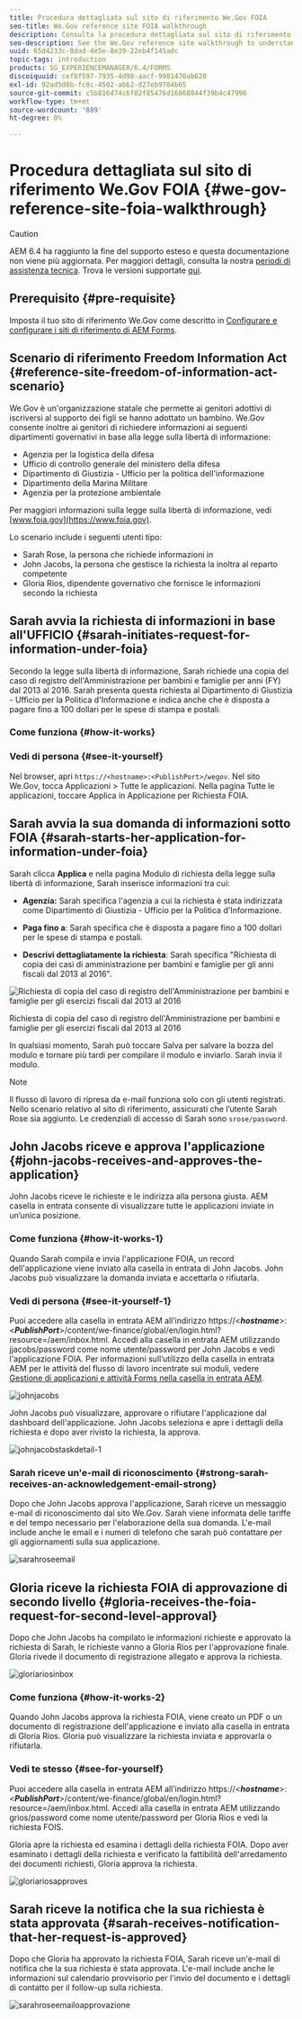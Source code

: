 ```yaml
---
title: Procedura dettagliata sul sito di riferimento We.Gov FOIA
seo-title: We.Gov reference site FOIA walkthrough
description: Consulta la procedura dettagliata sul sito di riferimento We.Gov per comprendere in che modo AEM Forms aiuta i governi a ricevere e inviare le informazioni richieste dalle persone ai sensi del Freedom of Information Act.
seo-description: See the We.Gov reference site walkthrough to understand how AEM Forms helps governments receive and impart information requested by individuals under the Freedom of Information Act.
uuid: 65d4233c-8dad-4e5e-8e39-22eb4f145adc
topic-tags: introduction
products: SG_EXPERIENCEMANAGER/6.4/FORMS
discoiquuid: cef8f597-7935-4d98-aacf-9981470ab620
exl-id: 92ad5d8b-fc8c-4502-ab62-d27eb9784b65
source-git-commit: c5b816d74c6f02f85476d16868844f39b4c47996
workflow-type: tm+mt
source-wordcount: '889'
ht-degree: 0%

---
```


# Procedura dettagliata sul sito di riferimento We.Gov FOIA {#we-gov-reference-site-foia-walkthrough}

>[!CAUTION]
>
>AEM 6.4 ha raggiunto la fine del supporto esteso e questa documentazione non viene più aggiornata. Per maggiori dettagli, consulta la nostra [periodi di assistenza tecnica](https://helpx.adobe.com/it/support/programs/eol-matrix.html). Trova le versioni supportate [qui](https://experienceleague.adobe.com/docs/).

## Prerequisito {#pre-requisite}

Imposta il tuo sito di riferimento We.Gov come descritto in [Configurare e configurare i siti di riferimento di AEM Forms](/help/forms/using/setup-reference-sites.md).

## Scenario di riferimento Freedom Information Act {#reference-site-freedom-of-information-act-scenario}

We.Gov è un&#39;organizzazione statale che permette ai genitori adottivi di iscriversi al supporto dei figli se hanno adottato un bambino. We.Gov consente inoltre ai genitori di richiedere informazioni ai seguenti dipartimenti governativi in base alla legge sulla libertà di informazione:

* Agenzia per la logistica della difesa
* Ufficio di controllo generale del ministero della difesa
* Dipartimento di Giustizia - Ufficio per la politica dell&#39;informazione
* Dipartimento della Marina Militare
* Agenzia per la protezione ambientale

Per maggiori informazioni sulla legge sulla libertà di informazione, vedi [www.foia.gov](https://www.foia.gov).

Lo scenario include i seguenti utenti tipo:

* Sarah Rose, la persona che richiede informazioni in
* John Jacobs, la persona che gestisce la richiesta la inoltra al reparto competente
* Gloria Rios, dipendente governativo che fornisce le informazioni secondo la richiesta

## Sarah avvia la richiesta di informazioni in base all&#39;UFFICIO {#sarah-initiates-request-for-information-under-foia}

Secondo la legge sulla libertà di informazione, Sarah richiede una copia del caso di registro dell&#39;Amministrazione per bambini e famiglie per anni (FY) dal 2013 al 2016. Sarah presenta questa richiesta al Dipartimento di Giustizia - Ufficio per la Politica d&#39;Informazione e indica anche che è disposta a pagare fino a 100 dollari per le spese di stampa e postali.

### Come funziona {#how-it-works}

### Vedi di persona {#see-it-yourself}

Nel browser, apri `https://<hostname>:<PublishPort>/wegov`. Nel sito We.Gov, tocca Applicazioni > Tutte le applicazioni. Nella pagina Tutte le applicazioni, toccare Applica in Applicazione per Richiesta FOIA.

## Sarah avvia la sua domanda di informazioni sotto FOIA {#sarah-starts-her-application-for-information-under-foia}

Sarah clicca **Applica** e nella pagina Modulo di richiesta della legge sulla libertà di informazione, Sarah inserisce informazioni tra cui:

* **Agenzia:** Sarah specifica l&#39;agenzia a cui la richiesta è stata indirizzata come Dipartimento di Giustizia - Ufficio per la Politica d&#39;Informazione.

* **Paga fino a**: Sarah specifica che è disposta a pagare fino a 100 dollari per le spese di stampa e postali.
* **Descrivi dettagliatamente la richiesta**: Sarah specifica &quot;Richiesta di copia dei casi di amministrazione per bambini e famiglie per gli anni fiscali dal 2013 al 2016&quot;.

![Richiesta di copia del caso di registro dell&#39;Amministrazione per bambini e famiglie per gli esercizi fiscali dal 2013 al 2016](assets/sarahfiosform.png)

Richiesta di copia del caso di registro dell&#39;Amministrazione per bambini e famiglie per gli esercizi fiscali dal 2013 al 2016

In qualsiasi momento, Sarah può toccare Salva per salvare la bozza del modulo e tornare più tardi per compilare il modulo e inviarlo. Sarah invia il modulo.

>[!NOTE]
>
>Il flusso di lavoro di ripresa da e-mail funziona solo con gli utenti registrati. Nello scenario relativo al sito di riferimento, assicurati che l’utente Sarah Rose sia aggiunto. Le credenziali di accesso di Sarah sono `srose/password`.

## John Jacobs riceve e approva l&#39;applicazione {#john-jacobs-receives-and-approves-the-application}

John Jacobs riceve le richieste e le indirizza alla persona giusta. AEM casella in entrata consente di visualizzare tutte le applicazioni inviate in un’unica posizione.

### Come funziona {#how-it-works-1}

Quando Sarah compila e invia l&#39;applicazione FOIA, un record dell&#39;applicazione viene inviato alla casella in entrata di John Jacobs. John Jacobs può visualizzare la domanda inviata e accettarla o rifiutarla.

### Vedi di persona {#see-it-yourself-1}

Puoi accedere alla casella in entrata AEM all’indirizzo https://&lt;***hostname***>:&lt;***PublishPort***>/content/we-finance/global/en/login.html?resource=/aem/inbox.html. Accedi alla casella in entrata AEM utilizzando jjacobs/password come nome utente/password per John Jacobs e vedi l&#39;applicazione FOIA. Per informazioni sull’utilizzo della casella in entrata AEM per le attività del flusso di lavoro incentrate sui moduli, vedere [Gestione di applicazioni e attività Forms nella casella in entrata AEM](/help/forms/using/manage-applications-inbox.md).

![johnjacobs](assets/johnjacobs.png)

John Jacobs può visualizzare, approvare o rifiutare l&#39;applicazione dal dashboard dell&#39;applicazione. John Jacobs seleziona e apre i dettagli della richiesta e dopo aver rivisto la richiesta, la approva.

![johnjacobstaskdetail-1](assets/johnjacobstaskdetail-1.png)

### <strong>Sarah riceve un&#39;e-mail di riconoscimento</strong> {#strong-sarah-receives-an-acknowledgement-email-strong}

Dopo che John Jacobs approva l&#39;applicazione, Sarah riceve un messaggio e-mail di riconoscimento dal sito We.Gov. Sarah viene informata delle tariffe e del tempo necessario per l&#39;elaborazione della sua domanda. L&#39;e-mail include anche le email e i numeri di telefono che sarah può contattare per gli aggiornamenti sulla sua applicazione.

![sarahroseemail](assets/sarahroseemail.png)

## Gloria riceve la richiesta FOIA di approvazione di secondo livello {#gloria-receives-the-foia-request-for-second-level-approval}

Dopo che John Jacobs ha compilato le informazioni richieste e approvato la richiesta di Sarah, le richieste vanno a Gloria Rios per l&#39;approvazione finale. Gloria rivede il documento di registrazione allegato e approva la richiesta.

![gloriariosinbox](assets/gloriariosinbox.png)

### Come funziona {#how-it-works-2}

Quando John Jacobs approva la richiesta FOIA, viene creato un PDF o un documento di registrazione dell&#39;applicazione e inviato alla casella in entrata di Gloria Rios. Gloria può visualizzare la richiesta inviata e approvarla o rifiutarla.

### Vedi te stesso {#see-for-yourself}

Puoi accedere alla casella in entrata AEM all’indirizzo https://&lt;***hostname***>:&lt;***PublishPort***>/content/we-finance/global/en/login.html?resource=/aem/inbox.html. Accedi alla casella in entrata AEM utilizzando grios/password come nome utente/password per Gloria Rios e vedi la richiesta FOIS.

Gloria apre la richiesta ed esamina i dettagli della richiesta FOIA. Dopo aver esaminato i dettagli della richiesta e verificato la fattibilità dell&#39;arredamento dei documenti richiesti, Gloria approva la richiesta.

![gloriariosapproves](assets/gloriariosapproves.png)

## Sarah riceve la notifica che la sua richiesta è stata approvata {#sarah-receives-notification-that-her-request-is-approved}

Dopo che Gloria ha approvato la richiesta FOIA, Sarah riceve un&#39;e-mail di notifica che la sua richiesta è stata approvata. L&#39;e-mail include anche le informazioni sul calendario provvisorio per l&#39;invio del documento e i dettagli di contatto per il follow-up sulla richiesta.

![sarahroseemailoapprovazione](assets/sarahroseemailapproval.png)
